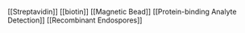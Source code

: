 [[Streptavidin]]
[[biotin]]
[[Magnetic Bead]]
[[Protein-binding Analyte Detection]]
[[Recombinant Endospores]]
